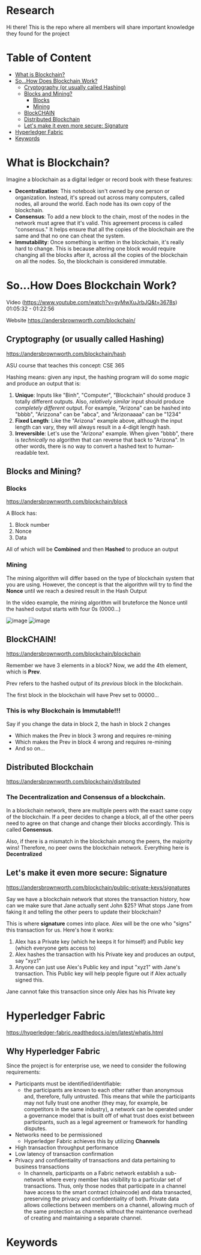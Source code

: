 # Research
Hi there! This is the repo where all members will share important knowledge they found for the project

# Table of Content
- [What is Blockchain?](#what-is-blockchain)
- [So...How Does Blockchain Work?](#sohow-does-blockchain-work-)
  - [Cryptography (or usually called Hashing)](#cryptography-or-usually-called-hashing)
  - [Blocks and Mining?](#blocks-and-mining)
    - [Blocks](#blocks)
    - [Mining](#mining)
  - [BlockCHAIN](#blockchain)
  - [Distributed Blockchain](#distributed-blockchain)
  - [Let's make it even more secure: Signature](#lets-make-it-even-more-secure-signature)
- [Hyperledger Fabric](#hyperledger-fabric)
- [Keywords](#keywords)
  
# What is Blockchain?
Imagine a blockchain as a digital ledger or record book with these features:
  - **Decentralization**: This notebook isn't owned by one person or organization. Instead, it's spread out across many computers, called nodes, all around the world. Each node has its own copy of the blockchain.
  - **Consensus**: To add a new block to the chain, most of the nodes in the network must agree that it's valid. This agreement process is called "consensus." It helps ensure that all the copies of the blockchain are the same and that no one can cheat the system.
  - **Immutability**: Once something is written in the blockchain, it's really hard to change. This is because altering one block would require changing all the blocks after it, across all the copies of the blockchain on all the nodes. So, the blockchain is considered immutable.

# So...How Does Blockchain Work?
Video (https://www.youtube.com/watch?v=gyMwXuJrbJQ&t=3678s) 01:05:32 - 01:22:56 

Website https://andersbrownworth.com/blockchain/

## Cryptography (or usually called Hashing)
https://andersbrownworth.com/blockchain/hash

ASU course that teaches this concept: CSE 365

Hashing means: given any input, the hashing program will do some _magic_ and produce an output that is:
  1. **Unique**: Inputs like "Binh", "Computer", "Blockchain" should produce 3 totally different outputs. Also, _relatively similar_ input should produce _completely different_ output. For example, "Arizona" can be hashed into "bbbb", "Arizzona" can be "abca", and "Arizonaaaa" can be "1234"
  2. **Fixed Length**: Like the "Arizona" example above, although the input length can vary, they will always result in a 4-digit length hash.
  3. **Irreversible**: Let's use the "Arizona" example. When given "bbbb", there is _technically_ no algorithm that can reverse that back to "Arizona". In other words, there is no way to convert a hashed text to human-readable text.

## Blocks and Mining?
### Blocks
https://andersbrownworth.com/blockchain/block

A Block has:
  1. Block number
  2. Nonce
  3. Data

All of which will be **Combined** and then **Hashed** to produce an output

### Mining
The mining algorithm will differ based on the type of blockchain system that you are using. However, the concept is that the algorithm will try to find the **Nonce** until we reach a desired result in the Hash Output

In the video example, the mining algorithm will bruteforce the Nonce until the hashed output starts with four 0s (0000...)

![image](https://github.com/Honeywell-UAM-Data-Management/research/assets/67848975/b43c7cfa-2211-4fcf-a3da-a4048ad7fe59)
![image](https://github.com/Honeywell-UAM-Data-Management/research/assets/67848975/2e1f69c6-8fca-4d47-9b31-9fe59690bb37)

## BlockCHAIN!
https://andersbrownworth.com/blockchain/blockchain

Remember we have 3 elements in a block? Now, we add the 4th element, which is **Prev**.

Prev refers to the hashed output of its _previous_ block in the blockchain. 

The first block in the blockchain will have Prev set to 00000...

### This is why Blockchain is Immutable!!!
Say if you change the data in block 2, the hash in block 2 changes
  - Which makes the Prev in block 3 wrong and requires re-mining
  - Which makes the Prev in block 4 wrong and requires re-mining
  - And so on...

## Distributed Blockchain
https://andersbrownworth.com/blockchain/distributed

### The Decentralization and Consensus of a blockchain. 

In a blockchain network, there are multiple peers with the exact same copy of the blockchain. If a peer decides to change a block, all of the other peers need to agree on that change and change their blocks accordingly. This is called **Consensus**. 

Also, if there is a mismatch in the blockchain among the peers, the majority wins! Therefore, no peer owns the blockchain network. Everything here is **Decentralized**

## Let's make it even more secure: Signature
https://andersbrownworth.com/blockchain/public-private-keys/signatures

Say we have a blockchain network that stores the transaction history, how can we make sure that Jane actually sent John $25? What stops Jane from faking it and telling the other peers to update their blockchain?

This is where **signature** comes into place. Alex will be the one who "signs" this transaction for us. Here's how it works:
  1. Alex has a Private key (which he keeps it for himself) and Public key (which everyone gets access to)
  2. Alex hashes the transaction with his Private key and produces an output, say "xyz1"
  3. Anyone can just use Alex's Public key and input "xyz1" with Jane's transaction. This Public key will help people figure out if Alex actually signed this.

Jane cannot fake this transaction since only Alex has his Private key

# Hyperledger Fabric
https://hyperledger-fabric.readthedocs.io/en/latest/whatis.html

## Why Hyperledger Fabric
Since the project is for enterprise use, we need to consider the following requirements:
- Participants must be identified/identifiable:
  - the participants are known to each other rather than anonymous and, therefore, fully untrusted. This means that while the participants may not fully trust one another (they may, for example, be competitors in the same industry), a network can be operated under a governance model that is built off of what trust does exist between participants, such as a legal agreement or framework for handling disputes.
- Networks need to be permissioned
  - Hyperledger Fabric achieves this by utilizing **Channels**
- High transaction throughput performance
- Low latency of transaction confirmation
- Privacy and confidentiality of transactions and data pertaining to business transactions
  - In channels, participants on a Fabric network establish a sub-network where every member has visibility to a particular set of transactions. Thus, only those nodes that participate in a channel have access to the smart contract (chaincode) and data transacted, preserving the privacy and confidentiality of both. Private data allows collections between members on a channel, allowing much of the same protection as channels without the maintenance overhead of creating and maintaining a separate channel.



# Keywords

